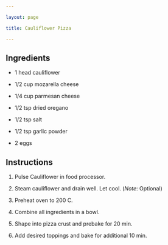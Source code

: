 ```yaml
---

layout: page

title: Cauliflower Pizza

---
```


## Ingredients

* 1 head cauliflower

* 1/2 cup mozarella cheese

* 1/4 cup parmesan cheese

* 1/2 tsp dried oregano

* 1/2 tsp salt

* 1/2 tsp garlic powder

* 2 eggs

## Instructions

1. Pulse Cauliflower in food processor.

2. Steam cauliflower and drain well. Let cool. (*Note*: Optional)

3. Preheat oven to 200 C.

4. Combine all ingredients in a bowl.

5. Shape into pizza crust and prebake for 20 min.

6. Add desired toppings and bake for additional 10 min.
